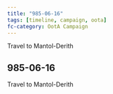 ```yaml
---
title: "985-06-16"
tags: [timeline, campaign, oota]
fc-category: OotA Campaign
---
```

<span class='ob-timelines'
	data-date='985-06-16-00'
	data-title='Campaign: NAGA Adventures'
	data-class='orange'> Travel to Mantol-Derith </span>
## 985-06-16
Travel to Mantol-Derith
